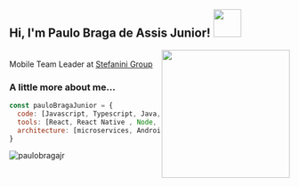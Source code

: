 <h2> Hi, I'm Paulo Braga de Assis Junior! <img src="https://media.giphy.com/media/llarwdtFqG63IlqUR1/giphy.gif" width="50"></h2>
<img align='right' src="https://media.giphy.com/media/ZVik7pBtu9dNS/giphy.gif" width="230">
<p>

</br>Mobile Team Leader at <a href="https://stefanini.com/pt-br">Stefanini Group</a>
</em></p>

### A little more about me...  

```javascript
const pauloBragaJunior = {
  code: [Javascript, Typescript, Java, Kotlin, Swift, HTML, CSS],
  tools: [React, React Native , Node, Angular , Spring],
  architecture: [microservices, Android, IOS],
}
```

<p><img align="left" src="https://github-readme-stats.vercel.app/api/top-langs?username=paulobragajr&show_icons=true&locale=en&layout=compact" alt="paulobragajr" /></p>
